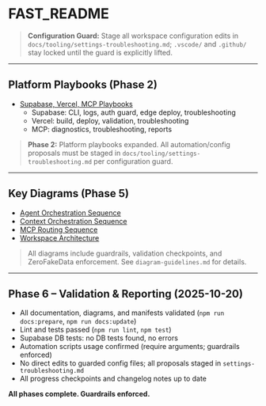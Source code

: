 # FAST_README

> **Configuration Guard:** Stage all workspace configuration edits in `docs/tooling/settings-troubleshooting.md`; `.vscode/` and `.github/` stay locked until the guard is explicitly lifted.

---

## Platform Playbooks (Phase 2)

- [Supabase, Vercel, MCP Playbooks](docs/tooling/platform-playbooks.md)
  - Supabase: CLI, logs, auth guard, edge deploy, troubleshooting
  - Vercel: build, deploy, validation, troubleshooting
  - MCP: diagnostics, troubleshooting, reports

> **Phase 2:** Platform playbooks expanded. All automation/config proposals must be staged in `docs/tooling/settings-troubleshooting.md` per configuration guard.

---

## Key Diagrams (Phase 5)

- [Agent Orchestration Sequence](docs/tooling/agent-orchestration.mmd)
- [Context Orchestration Sequence](docs/tooling/context-orchestration.mmd)
- [MCP Routing Sequence](docs/tooling/mcp-routing-sequence.mmd)
- [Workspace Architecture](docs/tooling/workspace-architecture.mmd)

> All diagrams include guardrails, validation checkpoints, and ZeroFakeData enforcement. See `diagram-guidelines.md` for details.

---

## Phase 6 – Validation & Reporting (2025-10-20)

- All documentation, diagrams, and manifests validated (`npm run docs:prepare`, `npm run docs:update`)
- Lint and tests passed (`npm run lint`, `npm test`)
- Supabase DB tests: no DB tests found, no errors
- Automation scripts usage confirmed (require arguments; guardrails enforced)
- No direct edits to guarded config files; all proposals staged in `settings-troubleshooting.md`
- All progress checkpoints and changelog notes up to date

**All phases complete. Guardrails enforced.**
